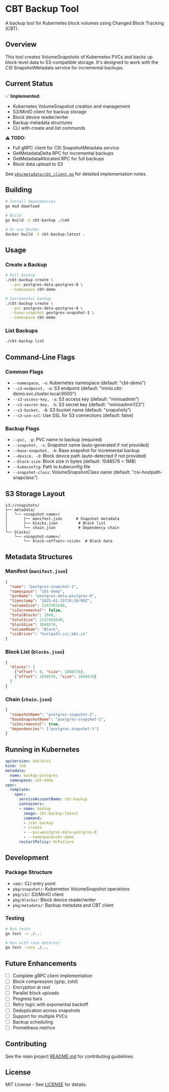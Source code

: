 # CBT Backup Tool

A backup tool for Kubernetes block volumes using Changed Block Tracking (CBT).

## Overview

This tool creates VolumeSnapshots of Kubernetes PVCs and backs up block-level data to S3-compatible storage. It's designed to work with the CSI SnapshotMetadata service for incremental backups.

## Current Status

✅ **Implemented:**
- Kubernetes VolumeSnapshot creation and management
- S3/MinIO client for backup storage
- Block device reader/writer
- Backup metadata structures
- CLI with create and list commands

⚠️ **TODO:**
- Full gRPC client for CSI SnapshotMetadata service
- GetMetadataDelta RPC for incremental backups
- GetMetadataAllocated RPC for full backups
- Block data upload to S3

See [`pkg/metadata/cbt_client.go`](pkg/metadata/cbt_client.go) for detailed implementation notes.

## Building

```bash
# Install dependencies
go mod download

# Build
go build -o cbt-backup ./cmd

# Or use Docker
docker build -t cbt-backup:latest .
```

## Usage

### Create a Backup

```bash
# Full backup
./cbt-backup create \
  --pvc postgres-data-postgres-0 \
  --namespace cbt-demo

# Incremental backup
./cbt-backup create \
  --pvc postgres-data-postgres-0 \
  --base-snapshot postgres-snapshot-1 \
  --namespace cbt-demo
```

### List Backups

```bash
./cbt-backup list
```

## Command-Line Flags

### Common Flags

- `--namespace, -n`: Kubernetes namespace (default: "cbt-demo")
- `--s3-endpoint, -e`: S3 endpoint (default: "minio.cbt-demo.svc.cluster.local:9000")
- `--s3-access-key, -a`: S3 access key (default: "minioadmin")
- `--s3-secret-key, -k`: S3 secret key (default: "minioadmin123")
- `--s3-bucket, -B`: S3 bucket name (default: "snapshots")
- `--s3-use-ssl`: Use SSL for S3 connections (default: false)

### Backup Flags

- `--pvc, -p`: PVC name to backup (required)
- `--snapshot, -s`: Snapshot name (auto-generated if not provided)
- `--base-snapshot, -b`: Base snapshot for incremental backup
- `--device, -d`: Block device path (auto-detected if not provided)
- `--block-size`: Block size in bytes (default: 1048576 = 1MB)
- `--kubeconfig`: Path to kubeconfig file
- `--snapshot-class`: VolumeSnapshotClass name (default: "csi-hostpath-snapclass")

## S3 Storage Layout

```
s3://snapshots/
├── metadata/
│   └── <snapshot-name>/
│       ├── manifest.json      # Snapshot metadata
│       ├── blocks.json         # Block list
│       └── chain.json          # Dependency chain
└── blocks/
    └── <snapshot-name>/
        └── block-<offset>-<size>  # Block data
```

## Metadata Structures

### Manifest (`manifest.json`)

```json
{
  "name": "postgres-snapshot-1",
  "namespace": "cbt-demo",
  "pvcName": "postgres-data-postgres-0",
  "timestamp": "2025-01-15T10:30:00Z",
  "volumeSize": 2147483648,
  "isIncremental": false,
  "totalBlocks": 2048,
  "totalSize": 2147483648,
  "blockSize": 1048576,
  "volumeMode": "Block",
  "csiDriver": "hostpath.csi.k8s.io"
}
```

### Block List (`blocks.json`)

```json
{
  "blocks": [
    {"offset": 0, "size": 1048576},
    {"offset": 1048576, "size": 1048576}
  ]
}
```

### Chain (`chain.json`)

```json
{
  "snapshotName": "postgres-snapshot-2",
  "baseSnapshotName": "postgres-snapshot-1",
  "isIncremental": true,
  "dependencies": ["postgres-snapshot-1"]
}
```

## Running in Kubernetes

```yaml
apiVersion: batch/v1
kind: Job
metadata:
  name: backup-postgres
  namespace: cbt-demo
spec:
  template:
    spec:
      serviceAccountName: cbt-backup
      containers:
      - name: backup
        image: cbt-backup:latest
        command:
        - /cbt-backup
        - create
        - --pvc=postgres-data-postgres-0
        - --namespace=cbt-demo
      restartPolicy: OnFailure
```

## Development

### Package Structure

- `cmd/`: CLI entry point
- `pkg/snapshot/`: Kubernetes VolumeSnapshot operations
- `pkg/s3/`: S3/MinIO client
- `pkg/blocks/`: Block device reader/writer
- `pkg/metadata/`: Backup metadata and CBT client

### Testing

```bash
# Run tests
go test -v ./...

# Run with race detector
go test -race ./...
```

## Future Enhancements

- [ ] Complete gRPC client implementation
- [ ] Block compression (gzip, zstd)
- [ ] Encryption at rest
- [ ] Parallel block uploads
- [ ] Progress bars
- [ ] Retry logic with exponential backoff
- [ ] Deduplication across snapshots
- [ ] Support for multiple PVCs
- [ ] Backup scheduling
- [ ] Prometheus metrics

## Contributing

See the main project [README.md](../../README.md) for contributing guidelines.

## License

MIT License - See [LICENSE](../../LICENSE) for details.
